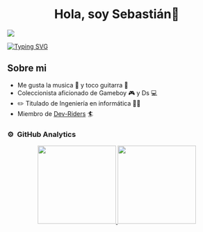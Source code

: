 <div align="center">
<h1 align="center">Hola, soy Sebastián👋</h1>
</div>

<image src="imagenes/banner.jpg">

[![Typing SVG](https://readme-typing-svg.demolab.com/?lines=Bienvenidos+a+mi+Github;Aqui+algunos+datos+sobre+mi)](https://git.io/typing-svg)

## Sobre mi

- Me gusta la musica 🎼 y toco guitarra 🎸
- Coleccionista aficionado de Gameboy 🎮 y Ds 💻
- ✏️ Titulado de Ingeniería en informática 👨‍🎓
- Miembro de [Dev-Riders](http://github.com/Dev-Riders) 🏄
  <br>
  

### ⚙️ &nbsp;GitHub Analytics

<p align="center">
<a href="https://github.com/ArisGuimera">
  <img height="180em" src="https://github-readme-stats-eight-theta.vercel.app/api?username=sclaveriap2&show_icons=true&theme=algolia&include_all_commits=true&count_private=true"/>
  <img height="180em" src="https://github-readme-stats-eight-theta.vercel.app/api/top-langs/?username=sclaveriap2&layout=compact&langs_count=8&theme=algolia"/>
</a>
</p>
